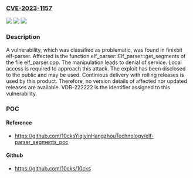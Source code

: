 ### [CVE-2023-1157](https://cve.mitre.org/cgi-bin/cvename.cgi?name=CVE-2023-1157)
![](https://img.shields.io/static/v1?label=Product&message=elf-parser&color=blue)
![](https://img.shields.io/static/v1?label=Version&message=%3D%20n%2Fa%20&color=brighgreen)
![](https://img.shields.io/static/v1?label=Vulnerability&message=CWE-404%20Denial%20of%20Service&color=brighgreen)

### Description

A vulnerability, which was classified as problematic, was found in finixbit elf-parser. Affected is the function elf_parser::Elf_parser::get_segments of the file elf_parser.cpp. The manipulation leads to denial of service. Local access is required to approach this attack. The exploit has been disclosed to the public and may be used. Continious delivery with rolling releases is used by this product. Therefore, no version details of affected nor updated releases are available. VDB-222222 is the identifier assigned to this vulnerability.

### POC

#### Reference
- https://github.com/10cksYiqiyinHangzhouTechnology/elf-parser_segments_poc

#### Github
- https://github.com/10cks/10cks

